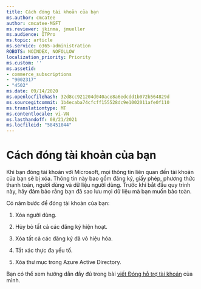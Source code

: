 ```yaml
---
title: Cách đóng tài khoản của bạn
ms.author: cmcatee
author: cmcatee-MSFT
ms.reviewer: jkinma, jmueller
ms.audience: ITPro
ms.topic: article
ms.service: o365-administration
ROBOTS: NOINDEX, NOFOLLOW
localization_priority: Priority
ms.custom: ''
ms.assetid:
- commerce_subscriptions
- "9002317"
- "4502"
ms.date: 09/14/2020
ms.openlocfilehash: 32d8cc921204d040ace8a6edcdd1b072b564829d
ms.sourcegitcommit: 1b4ecaba74cfcff155528dc9e1002011afe0f110
ms.translationtype: MT
ms.contentlocale: vi-VN
ms.lasthandoff: 08/21/2021
ms.locfileid: "58451044"
---
```

# <a name="how-to-close-your-account"></a>Cách đóng tài khoản của bạn

Khi bạn đóng tài khoản với Microsoft, mọi thông tin liên quan đến tài khoản của bạn sẽ bị xóa. Thông tin này bao gồm đăng ký, giấy phép, phương thức thanh toán, người dùng và dữ liệu người dùng. Trước khi bắt đầu quy trình này, hãy đảm bảo rằng bạn đã sao lưu mọi dữ liệu mà bạn muốn bảo toàn.

Có năm bước để đóng tài khoản của bạn:

1. Xóa người dùng.

2. Hủy bỏ tất cả các đăng ký hiện hoạt.

3. Xóa tất cả các đăng ký đã vô hiệu hóa.

4. Tắt xác thực đa yếu tố.

5. Xóa thư mục trong Azure Active Directory.

Bạn có thể xem hướng dẫn đầy đủ trong bài [viết Đóng hỗ trợ tài khoản](https://docs.microsoft.com/microsoft-365/commerce/close-your-account) của mình.
